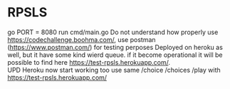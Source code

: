 # RPSLS
go PORT = 8080 run cmd/main.go 
Do not understand how properly use https://codechallenge.boohma.com/, use postman (https://www.postman.com/) for testing perposes
Deployed on heroku as well, but it have some kind wierd queue. if it become operational it will be possible to find here https://test-rpsls.herokuapp.com/.  
UPD Heroku now start working too use same /choice /choices /play with https://test-rpsls.herokuapp.com/
